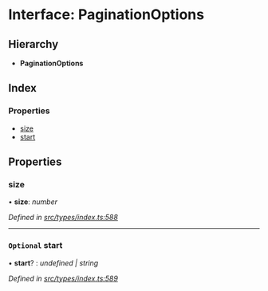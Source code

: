 # Interface: PaginationOptions

## Hierarchy

* **PaginationOptions**

## Index

### Properties

* [size](paginationoptions.md#size)
* [start](paginationoptions.md#optional-start)

## Properties

###  size

• **size**: *number*

*Defined in [src/types/index.ts:588](https://github.com/PolymathNetwork/polymesh-sdk/blob/56921667/src/types/index.ts#L588)*

___

### `Optional` start

• **start**? : *undefined | string*

*Defined in [src/types/index.ts:589](https://github.com/PolymathNetwork/polymesh-sdk/blob/56921667/src/types/index.ts#L589)*
